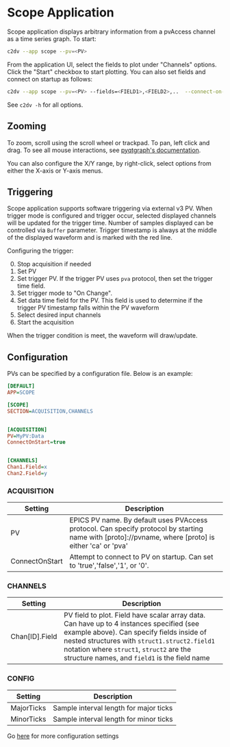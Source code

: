 # Scope Application
Scope application displays arbitrary information from a pvAccess channel as a time series graph. To start:

```bash
c2dv --app scope --pv=<PV>
```

From the application UI, select the fields to plot under "Channels" options.  Click the "Start" checkbox to start plotting. You can also set fields and connect on startup as follows:

```bash
c2dv --app scope --pv=<PV> --fields=<FIELD1>,<FIELD2>,..  --connect-on-start
```

See `c2dv -h` for all options.

## Zooming
To zoom, scroll using the scroll wheel or trackpad.  To pan, left click and drag.  To see all mouse interactions, see [pyqtgraph's documentation](https://pyqtgraph.readthedocs.io/en/latest/mouse_interaction.html).

You can also configure the X/Y range, by right-click, select options from either the X-axis or Y-axis menus.

## Triggering
Scope application supports software triggering via external v3 PV. When trigger mode is configured and trigger occur,
selected displayed channels will be updated for the trigger time. Number of samples displayed can be controlled via `Buffer` parameter.
Trigger timestamp is always at the middle of the displayed waveform and is marked with the red line.

Configuring the trigger:

0. Stop acquisition if needed
1. Set PV
2. Set trigger PV. If the trigger PV uses `pva` protocol, then set the trigger time field.
3. Set trigger mode to "On Change".
4. Set data time field for the PV.  This field is used to determine if the trigger PV timestamp falls within the PV waveform
5. Select desired input channels
6. Start the acquisition

When the trigger condition is meet, the waveform will draw/update.

## Configuration
PVs can be specified by a configuration file. Below is an example:
```ini
[DEFAULT]
APP=SCOPE

[SCOPE]
SECTION=ACQUISITION,CHANNELS


[ACQUISITION]
PV=MyPV:Data
ConnectOnStart=true


[CHANNELS]
Chan1.Field=x
Chan2.Field=y
```

### ACQUISITION
| Setting | Description
|---|---|
| PV | EPICS PV name.  By default uses PVAccess protocol.  Can specify protocol by starting name with [proto]://pvname, where [proto] is either 'ca' or 'pva' |
| ConnectOnStart | Attempt to connect to PV on startup. Can set to 'true','false','1', or '0'.|


### CHANNELS
| Setting | Description
|---|---|
| Chan[ID].Field | PV field to plot.  Field have scalar array data. Can have up to 4 instances specified  (see example above). Can specify fields inside of nested structures with `struct1.struct2.field1` notation where `struct1`, `struct2` are the structure names, and `field1` is the field name |

### CONFIG
| Setting | Description |
|---|---|
|MajorTicks| Sample interval length for major ticks|
|MinorTicks| Sample interval length for minor ticks||

Go [here](configsettings.md) for more configuration settings

